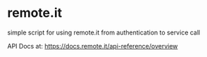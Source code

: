 # remote.it
simple script for using remote.it from authentication to service call


API Docs at:
https://docs.remote.it/api-reference/overview
